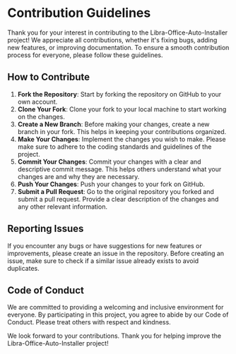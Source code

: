 # Contribution Guidelines

Thank you for your interest in contributing to the Libra-Office-Auto-Installer project! We appreciate all contributions, whether it's fixing bugs, adding new features, or improving documentation. To ensure a smooth contribution process for everyone, please follow these guidelines.

## How to Contribute

1. **Fork the Repository**: Start by forking the repository on GitHub to your own account.
2. **Clone Your Fork**: Clone your fork to your local machine to start working on the changes.
3. **Create a New Branch**: Before making your changes, create a new branch in your fork. This helps in keeping your contributions organized.
4. **Make Your Changes**: Implement the changes you wish to make. Please make sure to adhere to the coding standards and guidelines of the project.
5. **Commit Your Changes**: Commit your changes with a clear and descriptive commit message. This helps others understand what your changes are and why they are necessary.
6. **Push Your Changes**: Push your changes to your fork on GitHub.
7. **Submit a Pull Request**: Go to the original repository you forked and submit a pull request. Provide a clear description of the changes and any other relevant information.

## Reporting Issues

If you encounter any bugs or have suggestions for new features or improvements, please create an issue in the repository. Before creating an issue, make sure to check if a similar issue already exists to avoid duplicates.

## Code of Conduct

We are committed to providing a welcoming and inclusive environment for everyone. By participating in this project, you agree to abide by our Code of Conduct. Please treat others with respect and kindness.

We look forward to your contributions. Thank you for helping improve the Libra-Office-Auto-Installer project!